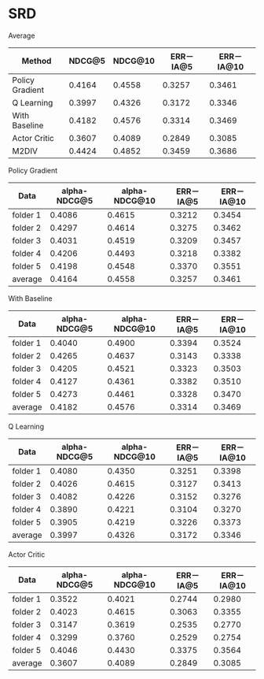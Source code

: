 # SRD

Average

|Method | NDCG@5 | NDCG@10 |ERR－IA@5 |ERR－IA@10|
| ------ | ------ | ------ | ------ | ------ |
|Policy Gradient | 0.4164| 0.4558 |0.3257|0.3461|
|Q Learning |0.3997 |0.4326 |0.3172|0.3346|
|With Baseline | 0.4182|0.4576|0.3314|0.3469|
|Actor Critic | 0.3607 |0.4089|0.2849|0.3085|
|M2DIV | 0.4424 | 0.4852 | 0.3459 | 0.3686 |

Policy Gradient

|Data | alpha-NDCG@5 | alpha-NDCG@10 |ERR－IA@5 |ERR－IA@10|
| ------ | ------ | ------ | ------ | ------ |
|folder 1 | 0.4086| 0.4615 |0.3212|0.3454|
|folder 2 |0.4297 |0.4614 |0.3275|0.3462|
|folder 3 | 0.4031|0.4519|0.3209|0.3457|
|folder 4 | 0.4206 |0.4493|0.3218|0.3382|
|folder 5 | 0.4198 | 0.4548 | 0.3370 | 0.3551 |
|average | 0.4164 | 0.4558 | 0.3257 | 0.3461 |


With Baseline

|Data | alpha-NDCG@5 | alpha-NDCG@10 |ERR－IA@5 |ERR－IA@10|
| ------ | ------ | ------ | ------ | ------ |
|folder 1 | 0.4040| 0.4900 |0.3394|0.3524|
|folder 2 |0.4265 |0.4637 |0.3143|0.3338|
|folder 3 | 0.4205|0.4521|0.3323|0.3503|
|folder 4 | 0.4127 |0.4361|0.3382|0.3510|
|folder 5 | 0.4273 | 0.4461 | 0.3328 | 0.3470 |
|average | 0.4182 | 0.4576 | 0.3314 | 0.3469 |

Q Learning

|Data | alpha-NDCG@5 | alpha-NDCG@10 |ERR－IA@5 |ERR－IA@10|
| ------ | ------ | ------ | ------ | ------ |
|folder 1 | 0.4080| 0.4350 |0.3251|0.3398|
|folder 2 |0.4026 |0.4615 |0.3127|0.3413|
|folder 3 | 0.4082|0.4226|0.3152|0.3276|
|folder 4 | 0.3890 |0.4221|0.3104|0.3270|
|folder 5 | 0.3905 | 0.4219 | 0.3226 | 0.3373 |
|average | 0.3997 | 0.4326 | 0.3172 | 0.3346 |

Actor Critic

|Data | alpha-NDCG@5 | alpha-NDCG@10 |ERR－IA@5 |ERR－IA@10|
| ------ | ------ | ------ | ------ | ------ |
|folder 1 | 0.3522| 0.4021 |0.2744|0.2980|
|folder 2 |0.4023 |0.4615 |0.3063|0.3355|
|folder 3 | 0.3147|0.3619|0.2535|0.2770|
|folder 4 | 0.3299 |0.3760|0.2529|0.2754|
|folder 5 | 0.4046 | 0.4430 | 0.3375 | 0.3564 |
|average | 0.3607 |0.4089|0.2849|0.3085|




